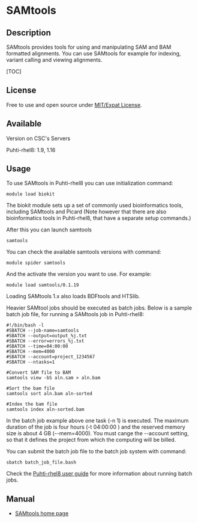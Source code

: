 # SAMtools

## Description

SAMtools provides tools for using and manipulating SAM and BAM formatted alignments. 
You can use SAMtools for example for indexing, variant calling and viewing alignments.

[TOC]

## License

Free to use and open source under [MIT/Expat License](https://github.com/samtools/samtools/blob/develop/LICENSE).

## Available

Version on CSC's Servers

Puhti-rhel8: 1.9, 1.16


## Usage

To use SAMtools in Puhti-rhel8 you can use initialization command:
```text
module load biokit
```

The biokit module sets up a set of commonly used bioinformatics tools, including SAMtools and Picard 
(Note however that there are also bioinformatics tools in Puhti-rhel8, that have a separate setup commands.)

After this you can launch samtools
```
samtools
```

You can check the available samtools versions with command:

```
module spider samtools
```

And the activate the version you want to use. For example:
```
module load samtools/0.1.19
```

Loading SAMtools 1.x also loads BDFtools and HTSlib.

Heavier SAMtool jobs should be executed as batch jobs. Below is a sample batch job file, 
for running a SAMtools job in Puhti-rhel8:

```text
#!/bin/bash -l
#SBATCH --job-name=samtools
#SBATCH --output=output_%j.txt
#SBATCH --error=errors_%j.txt
#SBATCH --time=04:00:00
#SBATCH --mem=4000
#SBATCH --account=project_1234567
#SBATCH --ntasks=1

#Convert SAM file to BAM
samtools view -bS aln.sam > aln.bam

#Sort the bam file
samtools sort aln.bam aln-sorted

#Index the bam file
samtools index aln-sorted.bam
```
In the batch job example above one task (-n 1) is executed. The maximum duration of the job is four hours 
(-t 04:00:00 ) and the reserved memory size is about 4 GB (--mem=4000). You must cange the --account 
setting, so that it defines the project from which the computing will be billed.

You can submit the batch job file to the batch job system with command:
```text
sbatch batch_job_file.bash
```
Check the [Puhti-rhel8 user guide](../computing/running/getting-started.md) for more information about running batch jobs.


## Manual

-    [SAMtools home page](http://www.htslib.org/)

